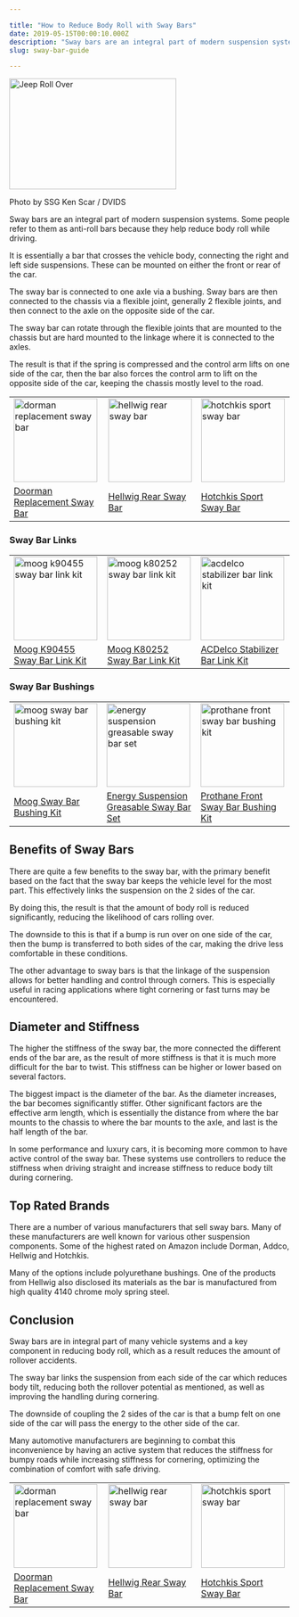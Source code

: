 ```yaml
---

title: "How to Reduce Body Roll with Sway Bars"
date: 2019-05-15T00:00:10.000Z
description: "Sway bars are an integral part of modern suspension systems. They can help you reduce body roll and give you a smoother ride in your car or truck."
slug: sway-bar-guide

---
```


<p><div id="attachment_3027" style="width: 310px" class="wp-caption alignright"><img aria-describedby="caption-attachment-3027" src="http://www.hcdmag.com/wp-content/uploads/jeep_roll_over-300x199.jpg" alt="Jeep Roll Over" width="300" height="199" class="size-medium wp-image-3027" srcset="http://www.hcdmag.com/wp-content/uploads/jeep_roll_over-300x199.jpg 300w, http://www.hcdmag.com/wp-content/uploads/jeep_roll_over.jpg 720w" sizes="(max-width: 300px) 100vw, 300px" /><p id="caption-attachment-3027" class="wp-caption-text">Photo by SSG Ken Scar / DVIDS</p></div>Sway bars are an integral part of modern suspension systems. Some people refer to them as anti-roll bars because they help reduce body roll while driving. </p>
<p>It is essentially a bar that crosses the vehicle body, connecting the right and left side suspensions. These can be mounted on either the front or rear of the car. </p>
<p>The sway bar is connected to one axle via a bushing. Sway bars are then connected to the chassis via a flexible joint, generally 2 flexible joints, and then connect to the axle on the opposite side of the car. </p>
<p>The sway bar can rotate through the flexible joints that are mounted to the chassis but are hard mounted to the linkage where it is connected to the axles. </p>
<p>The result is that if the spring is compressed and the control arm lifts on one side of the car, then the bar also forces the control arm to lift on the opposite side of the car, keeping the chassis mostly level to the road.</p>
<table>
<tr>
<td><a class="easyazon-link" data-cart="n" data-cloak="y" data-identifier="B0026M9DZS" data-locale="US" data-localize="y" data-popups="n" data-tag="hcdmag-20" href="http://www.hcdmag.com/product/B0026M9DZS/US/hcdmag-20/" rel="nofollow" target="_blank"><img src="http://www.hcdmag.com/wp-content/uploads/dorman_replacement_sway_bar-150x150.jpg" alt="dorman replacement sway bar" width="150" height="150" class="aligncenter size-thumbnail wp-image-3011" srcset="http://www.hcdmag.com/wp-content/uploads/dorman_replacement_sway_bar-150x150.jpg 150w, http://www.hcdmag.com/wp-content/uploads/dorman_replacement_sway_bar-300x300.jpg 300w, http://www.hcdmag.com/wp-content/uploads/dorman_replacement_sway_bar-768x768.jpg 768w, http://www.hcdmag.com/wp-content/uploads/dorman_replacement_sway_bar-1024x1024.jpg 1024w, http://www.hcdmag.com/wp-content/uploads/dorman_replacement_sway_bar-160x160.jpg 160w, http://www.hcdmag.com/wp-content/uploads/dorman_replacement_sway_bar-320x320.jpg 320w, http://www.hcdmag.com/wp-content/uploads/dorman_replacement_sway_bar-120x120.jpg 120w, http://www.hcdmag.com/wp-content/uploads/dorman_replacement_sway_bar.jpg 1500w" sizes="(max-width: 150px) 100vw, 150px" /></a></td>
<td><a class="easyazon-link" data-cart="n" data-cloak="y" data-identifier="B001G9CJQW" data-locale="US" data-localize="y" data-popups="n" data-tag="hcdmag-20" href="http://www.hcdmag.com/product/B001G9CJQW/US/hcdmag-20/" rel="nofollow" target="_blank"><img src="http://www.hcdmag.com/wp-content/uploads/hellwig_rear_sway_bar-150x150.jpg" alt="hellwig rear sway bar" width="150" height="150" class="aligncenter size-thumbnail wp-image-3017" srcset="http://www.hcdmag.com/wp-content/uploads/hellwig_rear_sway_bar-150x150.jpg 150w, http://www.hcdmag.com/wp-content/uploads/hellwig_rear_sway_bar-300x300.jpg 300w, http://www.hcdmag.com/wp-content/uploads/hellwig_rear_sway_bar-768x768.jpg 768w, http://www.hcdmag.com/wp-content/uploads/hellwig_rear_sway_bar-1024x1024.jpg 1024w, http://www.hcdmag.com/wp-content/uploads/hellwig_rear_sway_bar-160x160.jpg 160w, http://www.hcdmag.com/wp-content/uploads/hellwig_rear_sway_bar-320x320.jpg 320w, http://www.hcdmag.com/wp-content/uploads/hellwig_rear_sway_bar-120x120.jpg 120w, http://www.hcdmag.com/wp-content/uploads/hellwig_rear_sway_bar.jpg 1500w" sizes="(max-width: 150px) 100vw, 150px" /></a></td>
<td><a class="easyazon-link" data-cart="n" data-cloak="y" data-identifier="B004SRYKWU" data-locale="US" data-localize="y" data-popups="n" data-tag="hcdmag-20" href="http://www.hcdmag.com/product/B004SRYKWU/US/hcdmag-20/" rel="nofollow" target="_blank"><img src="http://www.hcdmag.com/wp-content/uploads/hotchkis_sport_sway_bar-150x150.jpg" alt="hotchkis sport sway bar" width="150" height="150" class="aligncenter size-thumbnail wp-image-3018" srcset="http://www.hcdmag.com/wp-content/uploads/hotchkis_sport_sway_bar-150x150.jpg 150w, http://www.hcdmag.com/wp-content/uploads/hotchkis_sport_sway_bar-300x300.jpg 300w, http://www.hcdmag.com/wp-content/uploads/hotchkis_sport_sway_bar-768x768.jpg 768w, http://www.hcdmag.com/wp-content/uploads/hotchkis_sport_sway_bar-1024x1024.jpg 1024w, http://www.hcdmag.com/wp-content/uploads/hotchkis_sport_sway_bar-160x160.jpg 160w, http://www.hcdmag.com/wp-content/uploads/hotchkis_sport_sway_bar-320x320.jpg 320w, http://www.hcdmag.com/wp-content/uploads/hotchkis_sport_sway_bar-120x120.jpg 120w, http://www.hcdmag.com/wp-content/uploads/hotchkis_sport_sway_bar.jpg 1500w" sizes="(max-width: 150px) 100vw, 150px" /></a></td>
</tr>
<tr>
<td><a class="easyazon-link" data-cart="n" data-cloak="y" data-identifier="B0026M9DZS" data-locale="US" data-localize="y" data-popups="n" data-tag="hcdmag-20" href="http://www.hcdmag.com/product/B0026M9DZS/US/hcdmag-20/" rel="nofollow" target="_blank">Doorman Replacement Sway Bar</a></td>
<td><a class="easyazon-link" data-cart="n" data-cloak="y" data-identifier="B001G9CJQW" data-locale="US" data-localize="y" data-popups="n" data-tag="hcdmag-20" href="http://www.hcdmag.com/product/B001G9CJQW/US/hcdmag-20/" rel="nofollow" target="_blank">Hellwig Rear Sway Bar</a></td>
<td><a class="easyazon-link" data-cart="n" data-cloak="y" data-identifier="B004SRYKWU" data-locale="US" data-localize="y" data-popups="n" data-tag="hcdmag-20" href="http://www.hcdmag.com/product/B004SRYKWU/US/hcdmag-20/" rel="nofollow" target="_blank">Hotchkis Sport Sway Bar</a></td>
</tr>
</table>
<h3>Sway Bar Links</h3>
<table>
<tr>
<td><a class="easyazon-link" data-cart="n" data-cloak="y" data-identifier="B000CJ427G" data-locale="US" data-localize="y" data-popups="n" data-tag="hcdmag-20" href="http://www.hcdmag.com/product/B000CJ427G/US/hcdmag-20/" rel="nofollow" target="_blank"><img src="http://www.hcdmag.com/wp-content/uploads/moog_k90455_sway_bar_link_kit-150x150.jpg" alt="moog k90455 sway bar link kit" width="150" height="150" class="aligncenter size-thumbnail wp-image-3022" srcset="http://www.hcdmag.com/wp-content/uploads/moog_k90455_sway_bar_link_kit-150x150.jpg 150w, http://www.hcdmag.com/wp-content/uploads/moog_k90455_sway_bar_link_kit-300x300.jpg 300w, http://www.hcdmag.com/wp-content/uploads/moog_k90455_sway_bar_link_kit-160x160.jpg 160w, http://www.hcdmag.com/wp-content/uploads/moog_k90455_sway_bar_link_kit-320x320.jpg 320w, http://www.hcdmag.com/wp-content/uploads/moog_k90455_sway_bar_link_kit-120x120.jpg 120w, http://www.hcdmag.com/wp-content/uploads/moog_k90455_sway_bar_link_kit.jpg 500w" sizes="(max-width: 150px) 100vw, 150px" /></a></td>
<td><a class="easyazon-link" data-cart="n" data-cloak="y" data-identifier="B000QR12NG" data-locale="US" data-localize="y" data-popups="n" data-tag="hcdmag-20" href="http://www.hcdmag.com/product/B000QR12NG/US/hcdmag-20/" rel="nofollow" target="_blank"><img src="http://www.hcdmag.com/wp-content/uploads/moog_k80252_sway_bar_link_kit-150x150.jpg" alt="moog k80252 sway bar link kit" width="150" height="150" class="aligncenter size-thumbnail wp-image-3023" srcset="http://www.hcdmag.com/wp-content/uploads/moog_k80252_sway_bar_link_kit-150x150.jpg 150w, http://www.hcdmag.com/wp-content/uploads/moog_k80252_sway_bar_link_kit-300x300.jpg 300w, http://www.hcdmag.com/wp-content/uploads/moog_k80252_sway_bar_link_kit-160x160.jpg 160w, http://www.hcdmag.com/wp-content/uploads/moog_k80252_sway_bar_link_kit-320x320.jpg 320w, http://www.hcdmag.com/wp-content/uploads/moog_k80252_sway_bar_link_kit-120x120.jpg 120w, http://www.hcdmag.com/wp-content/uploads/moog_k80252_sway_bar_link_kit.jpg 337w" sizes="(max-width: 150px) 100vw, 150px" /></a></td>
<td><a class="easyazon-link" data-cart="n" data-cloak="y" data-identifier="B006N98R2A" data-locale="US" data-localize="y" data-popups="n" data-tag="hcdmag-20" href="http://www.hcdmag.com/product/B006N98R2A/US/hcdmag-20/" rel="nofollow" target="_blank"><img src="http://www.hcdmag.com/wp-content/uploads/acdelco_stabilizer_bar_link_kit-150x150.jpg" alt="acdelco stabilizer bar link kit" width="150" height="150" class="aligncenter size-thumbnail wp-image-3024" srcset="http://www.hcdmag.com/wp-content/uploads/acdelco_stabilizer_bar_link_kit-150x150.jpg 150w, http://www.hcdmag.com/wp-content/uploads/acdelco_stabilizer_bar_link_kit-300x300.jpg 300w, http://www.hcdmag.com/wp-content/uploads/acdelco_stabilizer_bar_link_kit-768x768.jpg 768w, http://www.hcdmag.com/wp-content/uploads/acdelco_stabilizer_bar_link_kit-1024x1024.jpg 1024w, http://www.hcdmag.com/wp-content/uploads/acdelco_stabilizer_bar_link_kit-160x160.jpg 160w, http://www.hcdmag.com/wp-content/uploads/acdelco_stabilizer_bar_link_kit-320x320.jpg 320w, http://www.hcdmag.com/wp-content/uploads/acdelco_stabilizer_bar_link_kit-120x120.jpg 120w, http://www.hcdmag.com/wp-content/uploads/acdelco_stabilizer_bar_link_kit.jpg 1500w" sizes="(max-width: 150px) 100vw, 150px" /></a></td>
</tr>
<tr>
<td><a class="easyazon-link" data-cart="n" data-cloak="y" data-identifier="B000CJ427G" data-locale="US" data-localize="y" data-popups="n" data-tag="hcdmag-20" href="http://www.hcdmag.com/product/B000CJ427G/US/hcdmag-20/" rel="nofollow" target="_blank">Moog K90455 Sway Bar Link Kit</a></td>
<td><a class="easyazon-link" data-cart="n" data-cloak="y" data-identifier="B000QR12NG" data-locale="US" data-localize="y" data-popups="n" data-tag="hcdmag-20" href="http://www.hcdmag.com/product/B000QR12NG/US/hcdmag-20/" rel="nofollow" target="_blank">Moog K80252 Sway Bar Link Kit</a></td>
<td><a class="easyazon-link" data-cart="n" data-cloak="y" data-identifier="B006N98R2A" data-locale="US" data-localize="y" data-popups="n" data-tag="hcdmag-20" href="http://www.hcdmag.com/product/B006N98R2A/US/hcdmag-20/" rel="nofollow" target="_blank">ACDelco Stabilizer Bar Link Kit</a></td>
</tr>
</table>
<h3>Sway Bar Bushings</h3>
<table>
<tr>
<td><a class="easyazon-link" data-cart="n" data-cloak="y" data-identifier="B000QQXAHI" data-locale="US" data-localize="y" data-popups="n" data-tag="hcdmag-20" href="http://www.hcdmag.com/product/B000QQXAHI/US/hcdmag-20/" rel="nofollow" target="_blank"><img src="http://www.hcdmag.com/wp-content/uploads/moog_sway_bar_bushing_kit-150x150.jpg" alt="moog sway bar bushing kit" width="150" height="150" class="aligncenter size-thumbnail wp-image-3012" srcset="http://www.hcdmag.com/wp-content/uploads/moog_sway_bar_bushing_kit-150x150.jpg 150w, http://www.hcdmag.com/wp-content/uploads/moog_sway_bar_bushing_kit-300x300.jpg 300w, http://www.hcdmag.com/wp-content/uploads/moog_sway_bar_bushing_kit-160x160.jpg 160w, http://www.hcdmag.com/wp-content/uploads/moog_sway_bar_bushing_kit-320x320.jpg 320w, http://www.hcdmag.com/wp-content/uploads/moog_sway_bar_bushing_kit-120x120.jpg 120w, http://www.hcdmag.com/wp-content/uploads/moog_sway_bar_bushing_kit.jpg 338w" sizes="(max-width: 150px) 100vw, 150px" /></a></td>
<td><a class="easyazon-link" data-cart="n" data-cloak="y" data-identifier="B000CNB4U0" data-locale="US" data-localize="y" data-popups="n" data-tag="hcdmag-20" href="http://www.hcdmag.com/product/B000CNB4U0/US/hcdmag-20/" rel="nofollow" target="_blank"><img src="http://www.hcdmag.com/wp-content/uploads/energy_suspension_greasable_sway_bar_set-150x150.jpg" alt="energy suspension greasable sway bar set" width="150" height="150" class="aligncenter size-thumbnail wp-image-3013" srcset="http://www.hcdmag.com/wp-content/uploads/energy_suspension_greasable_sway_bar_set-150x150.jpg 150w, http://www.hcdmag.com/wp-content/uploads/energy_suspension_greasable_sway_bar_set-300x300.jpg 300w, http://www.hcdmag.com/wp-content/uploads/energy_suspension_greasable_sway_bar_set-768x768.jpg 768w, http://www.hcdmag.com/wp-content/uploads/energy_suspension_greasable_sway_bar_set-1024x1024.jpg 1024w, http://www.hcdmag.com/wp-content/uploads/energy_suspension_greasable_sway_bar_set-160x160.jpg 160w, http://www.hcdmag.com/wp-content/uploads/energy_suspension_greasable_sway_bar_set-320x320.jpg 320w, http://www.hcdmag.com/wp-content/uploads/energy_suspension_greasable_sway_bar_set-120x120.jpg 120w, http://www.hcdmag.com/wp-content/uploads/energy_suspension_greasable_sway_bar_set.jpg 1500w" sizes="(max-width: 150px) 100vw, 150px" /></a></td>
<td><a class="easyazon-link" data-cart="n" data-cloak="y" data-identifier="B00387DX0G" data-locale="US" data-localize="y" data-popups="n" data-tag="hcdmag-20" href="http://www.hcdmag.com/product/B00387DX0G/US/hcdmag-20/" rel="nofollow" target="_blank"><img src="http://www.hcdmag.com/wp-content/uploads/prothane_front_sway_bar_bushing_kit-150x150.jpg" alt="prothane front sway bar bushing kit" width="150" height="150" class="aligncenter size-thumbnail wp-image-3016" srcset="http://www.hcdmag.com/wp-content/uploads/prothane_front_sway_bar_bushing_kit-150x150.jpg 150w, http://www.hcdmag.com/wp-content/uploads/prothane_front_sway_bar_bushing_kit-300x300.jpg 300w, http://www.hcdmag.com/wp-content/uploads/prothane_front_sway_bar_bushing_kit-768x768.jpg 768w, http://www.hcdmag.com/wp-content/uploads/prothane_front_sway_bar_bushing_kit-160x160.jpg 160w, http://www.hcdmag.com/wp-content/uploads/prothane_front_sway_bar_bushing_kit-320x320.jpg 320w, http://www.hcdmag.com/wp-content/uploads/prothane_front_sway_bar_bushing_kit-120x120.jpg 120w, http://www.hcdmag.com/wp-content/uploads/prothane_front_sway_bar_bushing_kit.jpg 1000w" sizes="(max-width: 150px) 100vw, 150px" /></a></td>
</tr>
<tr>
<td><a class="easyazon-link" data-cart="n" data-cloak="y" data-identifier="B000QQXAHI" data-locale="US" data-localize="y" data-popups="n" data-tag="hcdmag-20" href="http://www.hcdmag.com/product/B000QQXAHI/US/hcdmag-20/" rel="nofollow" target="_blank">Moog Sway Bar Bushing Kit</a></td>
<td><a class="easyazon-link" data-cart="n" data-cloak="y" data-identifier="B000CNB4U0" data-locale="US" data-localize="y" data-popups="n" data-tag="hcdmag-20" href="http://www.hcdmag.com/product/B000CNB4U0/US/hcdmag-20/" rel="nofollow" target="_blank">Energy Suspension Greasable Sway Bar Set</a></td>
<td><a class="easyazon-link" data-cart="n" data-cloak="y" data-identifier="B00387DX0G" data-locale="US" data-localize="y" data-popups="n" data-tag="hcdmag-20" href="http://www.hcdmag.com/product/B00387DX0G/US/hcdmag-20/" rel="nofollow" target="_blank">Prothane Front Sway Bar Bushing Kit</a></td>
</tr>
</table>
<h2>Benefits of Sway Bars</h2>
<p>There are quite a few benefits to the sway bar, with the primary benefit based on the fact that the sway bar keeps the vehicle level for the most part. This effectively links the suspension on the 2 sides of the car. </p>
<p>By doing this, the result is that the amount of body roll is reduced significantly, reducing the likelihood of cars rolling over. </p>
<p>The downside to this is that if a bump is run over on one side of the car, then the bump is transferred to both sides of the car, making the drive less comfortable in these conditions. </p>
<p>The other advantage to sway bars is that the linkage of the suspension allows for better handling and control through corners. This is especially useful in racing applications where tight cornering or fast turns may be encountered.</p>
<h2>Diameter and Stiffness</h2>
<p>The higher the stiffness of the sway bar, the more connected the different ends of the bar are, as the result of more stiffness is that it is much more difficult for the bar to twist. This stiffness can be higher or lower based on several factors. </p>
<p>The biggest impact is the diameter of the bar. As the diameter increases, the bar becomes significantly stiffer. Other significant factors are the effective arm length, which is essentially the distance from where the bar mounts to the chassis to where the bar mounts to the axle, and last is the half length of the bar. </p>
<p>In some performance and luxury cars, it is becoming more common to have active control of the sway bar. These systems use controllers to reduce the stiffness when driving straight and increase stiffness to reduce body tilt during cornering. </p>
<h2>Top Rated Brands</h2>
<p>There are a number of various manufacturers that sell sway bars. Many of these manufacturers are well known for various other suspension components. Some of the highest rated on Amazon include Dorman, Addco, Hellwig and Hotchkis. </p>
<p>Many of the options include polyurethane bushings. One of the products from Hellwig also disclosed its materials as the bar is manufactured from high quality 4140 chrome moly spring steel. </p>
<h2>Conclusion</h2>
<p>Sway bars are in integral part of many vehicle systems and a key component in reducing body roll, which as a result reduces the amount of rollover accidents. </p>
<p>The sway bar links the suspension from each side of the car which reduces body tilt, reducing both the rollover potential as mentioned, as well as improving the handling during cornering. </p>
<p>The downside of coupling the 2 sides of the car is that a bump felt on one side of the car will pass the energy to the other side of the car. </p>
<p>Many automotive manufacturers are beginning to combat this inconvenience by having an active system that reduces the stiffness for bumpy roads while increasing stiffness for cornering, optimizing the combination of comfort with safe driving.</p>
<table>
<tr>
<td><a class="easyazon-link" data-cart="n" data-cloak="y" data-locale="US" data-localize="y" data-popups="n" data-tag="hcdmag-20" href="http://www.hcdmag.com/product//US/hcdmag-20/" rel="nofollow" target="_blank"><img src="http://www.hcdmag.com/wp-content/uploads/dorman_replacement_sway_bar-150x150.jpg" alt="dorman replacement sway bar" width="150" height="150" class="aligncenter size-thumbnail wp-image-3011" srcset="http://www.hcdmag.com/wp-content/uploads/dorman_replacement_sway_bar-150x150.jpg 150w, http://www.hcdmag.com/wp-content/uploads/dorman_replacement_sway_bar-300x300.jpg 300w, http://www.hcdmag.com/wp-content/uploads/dorman_replacement_sway_bar-768x768.jpg 768w, http://www.hcdmag.com/wp-content/uploads/dorman_replacement_sway_bar-1024x1024.jpg 1024w, http://www.hcdmag.com/wp-content/uploads/dorman_replacement_sway_bar-160x160.jpg 160w, http://www.hcdmag.com/wp-content/uploads/dorman_replacement_sway_bar-320x320.jpg 320w, http://www.hcdmag.com/wp-content/uploads/dorman_replacement_sway_bar-120x120.jpg 120w, http://www.hcdmag.com/wp-content/uploads/dorman_replacement_sway_bar.jpg 1500w" sizes="(max-width: 150px) 100vw, 150px" /></a></td>
<td><a class="easyazon-link" data-cart="n" data-cloak="y" data-locale="US" data-localize="y" data-popups="n" data-tag="hcdmag-20" href="http://www.hcdmag.com/product//US/hcdmag-20/" rel="nofollow" target="_blank"><img src="http://www.hcdmag.com/wp-content/uploads/hellwig_rear_sway_bar-150x150.jpg" alt="hellwig rear sway bar" width="150" height="150" class="aligncenter size-thumbnail wp-image-3017" srcset="http://www.hcdmag.com/wp-content/uploads/hellwig_rear_sway_bar-150x150.jpg 150w, http://www.hcdmag.com/wp-content/uploads/hellwig_rear_sway_bar-300x300.jpg 300w, http://www.hcdmag.com/wp-content/uploads/hellwig_rear_sway_bar-768x768.jpg 768w, http://www.hcdmag.com/wp-content/uploads/hellwig_rear_sway_bar-1024x1024.jpg 1024w, http://www.hcdmag.com/wp-content/uploads/hellwig_rear_sway_bar-160x160.jpg 160w, http://www.hcdmag.com/wp-content/uploads/hellwig_rear_sway_bar-320x320.jpg 320w, http://www.hcdmag.com/wp-content/uploads/hellwig_rear_sway_bar-120x120.jpg 120w, http://www.hcdmag.com/wp-content/uploads/hellwig_rear_sway_bar.jpg 1500w" sizes="(max-width: 150px) 100vw, 150px" /></a></td>
<td><a class="easyazon-link" data-cart="n" data-cloak="y" data-locale="US" data-localize="y" data-popups="n" data-tag="hcdmag-20" href="http://www.hcdmag.com/product//US/hcdmag-20/" rel="nofollow" target="_blank"><img src="http://www.hcdmag.com/wp-content/uploads/hotchkis_sport_sway_bar-150x150.jpg" alt="hotchkis sport sway bar" width="150" height="150" class="aligncenter size-thumbnail wp-image-3018" srcset="http://www.hcdmag.com/wp-content/uploads/hotchkis_sport_sway_bar-150x150.jpg 150w, http://www.hcdmag.com/wp-content/uploads/hotchkis_sport_sway_bar-300x300.jpg 300w, http://www.hcdmag.com/wp-content/uploads/hotchkis_sport_sway_bar-768x768.jpg 768w, http://www.hcdmag.com/wp-content/uploads/hotchkis_sport_sway_bar-1024x1024.jpg 1024w, http://www.hcdmag.com/wp-content/uploads/hotchkis_sport_sway_bar-160x160.jpg 160w, http://www.hcdmag.com/wp-content/uploads/hotchkis_sport_sway_bar-320x320.jpg 320w, http://www.hcdmag.com/wp-content/uploads/hotchkis_sport_sway_bar-120x120.jpg 120w, http://www.hcdmag.com/wp-content/uploads/hotchkis_sport_sway_bar.jpg 1500w" sizes="(max-width: 150px) 100vw, 150px" /></a></td>
</tr>
<tr>
<td><a class="easyazon-link" data-cart="n" data-cloak="y" data-identifier="B0026M9DZS" data-locale="US" data-localize="y" data-popups="n" data-tag="hcdmag-20" href="http://www.hcdmag.com/product/B0026M9DZS/US/hcdmag-20/" rel="nofollow" target="_blank">Doorman Replacement Sway Bar</a></td>
<td><a class="easyazon-link" data-cart="n" data-cloak="y" data-identifier="B001G9CJQW" data-locale="US" data-localize="y" data-popups="n" data-tag="hcdmag-20" href="http://www.hcdmag.com/product/B001G9CJQW/US/hcdmag-20/" rel="nofollow" target="_blank">Hellwig Rear Sway Bar</a></td>
<td><a class="easyazon-link" data-cart="n" data-cloak="y" data-identifier="B004SRYKWU" data-locale="US" data-localize="y" data-popups="n" data-tag="hcdmag-20" href="http://www.hcdmag.com/product/B004SRYKWU/US/hcdmag-20/" rel="nofollow" target="_blank">Hotchkis Sport Sway Bar</a></td>
</tr>
</table>
